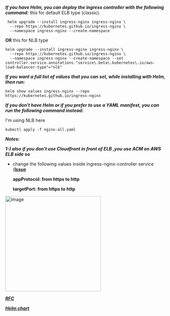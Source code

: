 ***If you have Helm, you can deploy the ingress controller with the following command:***
this for default ELB type (classic).
```shell
 helm upgrade --install ingress-nginx ingress-nginx \
  --repo https://kubernetes.github.io/ingress-nginx \
  --namespace ingress-nginx --create-namespace
```
**OR**
this for NLB type 
```shell
helm upgrade --install ingress-nginx ingress-nginx \                                       
  --repo https://kubernetes.github.io/ingress-nginx \
  --namespace ingress-nginx --create-namespace --set controller.service.annotations."service\.beta\.kubernetes\.io/aws-load-balancer-type"="nlb"
```

***If you want a full list of values that you can set, while installing with Helm, then run:***

```shell
helm show values ingress-nginx --repo https://kubernetes.github.io/ingress-nginx
```

***If you don't have Helm or if you prefer to use a YAML manifest, you can run the following command instead:***

I'm using NLB here

```shell
kubectl apply -f nginx-all.yaml
```

***Notes:***

***1-) also if you don't use Cloudfront in front of ELB ,you use ACM on AWS ELB side so***
 - change the following values inside ingress-nginx-controller service ([***Issue***](https://github.com/kubernetes/ingress-nginx/issues/5206)
   
   **appProtocol: from https to http**
   
   **targetPort: from https to http**
      
<img width="301" alt="image" src="https://github.com/mahmoudaboghadeer93/Devops-tools/assets/69244659/a941fe46-a614-4ba8-a6bf-a02a3656c05f">

[***RFC***](https://kubernetes.github.io/ingress-nginx/deploy/)

[***Helm chart***](https://artifacthub.io/packages/helm/bitnami/nginx-ingress-controller)

